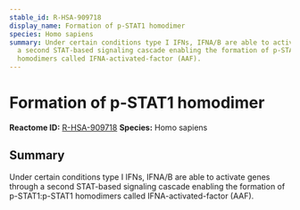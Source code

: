 ```yaml
---
stable_id: R-HSA-909718
display_name: Formation of p-STAT1 homodimer
species: Homo sapiens
summary: Under certain conditions type I IFNs, IFNA/B are able to activate genes through
  a second STAT-based signaling cascade enabling the formation of p-STAT1:p-STAT1
  homodimers called IFNA-activated-factor (AAF).
---
```


# Formation of p-STAT1 homodimer
**Reactome ID:** [R-HSA-909718](https://reactome.org/content/detail/R-HSA-909718)
**Species:** Homo sapiens

## Summary

Under certain conditions type I IFNs, IFNA/B are able to activate genes through a second STAT-based signaling cascade enabling the formation of p-STAT1:p-STAT1 homodimers called IFNA-activated-factor (AAF).
